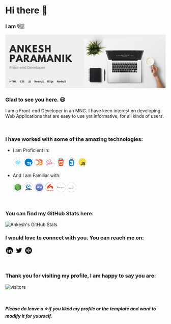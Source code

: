 # Hi there 👋

### I am 👇🏼

<img src="/assets/banner.png" alt="Banner introducing Ankesh Paramanik" />

### Glad to see you here. 😃

I am a Front-end Developer in an MNC. I have keen interest on developing Web Applications that are easy to use yet informative, for all kinds of users.

<br/>

### I have worked with some of the amazing technologies:
* I am Proficient in:
  <br />
  
  <img alt="ReactJS" title="ReactJS" width="30px" src="./assets/react.png" />
  <img alt="TypeScript" title="TypeScript" width="30px" src="./assets/ts.png" />
  <img alt="D3.js" title="D3.js" width="30px" src="./assets/d3.png" />
  <img alt="SASS" title="SASS" width="30px" src="./assets/sass.png" />
  <img alt="HTML5" title="HTML5" width="30px" src="./assets/html.png" />
  <img alt="CSS" title="CSS" width="30px" src="./assets/css.png" />
  <img alt="JavaScript" title="JavaScript" width="30px" src="./assets/js.png" />
  
* And I am Familiar with:
  <br />
  
  <img alt="NodeJS" title="NodeJS" width="30px" src="./assets/nodejs.png" />
  <img alt="JQuery" title="JQuery" width="30px" src="./assets/jquery.png" />
  <img alt="PHP" title="PHP" width="30px" src="./assets/php.png" />
  <img alt="CodeIgniter" title="CodeIgniter" width="30px" src="./assets/codeigniter.png" />
  <img alt="MongoDB" title="MongoDB" width="30px" src="./assets/mongodb.png" />
  <img alt="MySQL" title="MySQL" width="30px" src="./assets/mysql.png" />
  <!--  Angular  -->
<!-- <br />
<br /> -->

<!-- * And I am Interested in:
  <br />
  <br /> -->
  
<br/>
  
### You can find my GitHub Stats here:
  <img alt="Ankesh's GitHub Stats" src="https://github-readme-stats.vercel.app/api?username=ankeshp03&count_private=true&show_icons=true&theme=default" />
  
<br/>

### I would love to connect with you. You can reach me on:
  [<img alt="Ankesh Paramanik | LinkedIn" title="LinkedIn" width="26px" src="./assets/linkedin.png" />][linkedin]
  [<img alt="Ankesh Paramanik | Twitter" title="Twitter" width="26px" src="./assets/twitter.png" />][twitter]
  [<img alt="Ankesh Paramanik | Codepen" title="Codepen" width="26px" src="./assets/codepen.png" />][codepen]

<br/>

### Thank you for visiting my profile, I am happy to say you are:
![visitors](https://visitor-badge.laobi.icu/badge?page_id=ankeshp03.ankeshp03&title=viewer%20no.)

<br/>

#### *Please do leave a ⭐ if you liked my profile or the template and want to modify it for yourself.*

[twitter]: https://twitter.com/ankeshparamanik
[linkedin]: https://www.linkedin.com/in/ankesh-paramanik
[codepen]: https://codepen.io/ankeshp03

<!--
![Ankesh's github stats](https://github-readme-stats.vercel.app/api?username=ankeshp03&count_private=true&show_icons=true&theme=default)


About

I am currently working in an MNC. I have keen interest on making the world of internet simple yet informative.
I would love to see non-tech savvy people to access the internet without getting overwhelmed.
This motivated me to start my journey as a Web Developer, focused mostly on the Front-end).




**ankeshp03/ankeshp03** is a ✨ _special_ ✨ repository because its `README.md` (this file) appears on your GitHub profile.

Here are some ideas to get you started:

- 🔭 I’m currently working on ...
- 🌱 I’m currently learning ...
- 👯 I’m looking to collaborate on ...
- 🤔 I’m looking for help with ...
- 💬 Ask me about ...
- 📫 How to reach me: ...
- 😄 Pronouns: ...
- ⚡ Fun fact: ...
-->
